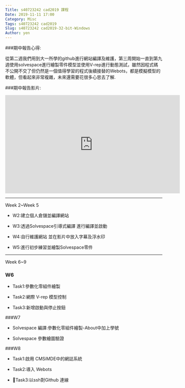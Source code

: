 ```yaml
---
Title: s40723242 cad2019 課程
Date: 2019-11-11 17:00
Category: Misc
Tags: s40723242 cad2019
Slug: s40723242 cad2019-32-bit-Windows
Author: yen
---
```



###期中報告心得:

從第二週我們用到大一所學的github進行網站編譯及維護，第三周開始一直到第九週使用solvespace進行繪製零件模型並使用V-rep進行動態測試，雖然因程式碼不公開不交了但仍然是一個值得學習的程式後續接替的Webots，都是模擬模型的軟體，但看起來非常複雜，未來還需要花很多心思去了解.


<!-- PELICAN_END_SUMMARY -->

###期中報告影片:
<iframe width="560" height="315" src="https://www.youtube.com/embed/R1yTnufqg08" frameborder="0" allow="accelerometer; autoplay; encrypted-media; gyroscope; picture-in-picture" allowfullscreen></iframe>

<hr color="#ff8000>

###　[Week 2~Week 5](https://s40723242.github.io/cad2019/content/week2-5.html)

* W2:建立個人倉儲並編譯網站

* W3:透過Solvespace引導式編譯 進行編譯並啟動

* W4:自行維護網站 並在影片中放入字幕及浮水印

* W5:進行初步練習並繪製Solvespace零件

<hr color="#ff8000>

###　[Week 6~9](https://s40723242.github.io/cad2019/content/week6-9.html)

### W6
* Task1:參數化零組件繪製

* Task2:網際 V-rep 模型控制

* Task3:新增啟動與停止按鈕

###W7

* Solvespace 編譯:參數化零組件繪製-About中加上學號

* Solvespace 參數繪圖驗證

###W8

* Task1:啟用 CMSiMDE中的網誌系統

* Task2:導入 Webots

* Task3:以ssh對Github 連線

<hr color="#ff8000>


